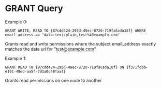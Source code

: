 # GRANT Query

Example 0:

```
GRANT WRITE, READ TO {87cdd424-295d-49ec-8720-719fa6ada18f} WHERE email_address == "data:text/plain,test%40example.com"
```
Grants read and write permissions where the subject email_address exactly matches the data url for "test@example.com"

Example 1:

```
GRANT READ TO {87cdd424-295d-49ec-8720-719fa6ada18f} ON {f371fcbb-e101-48ed-aa5f-7d1a0c48faaf}
```
Grants read permissions on one node to another
